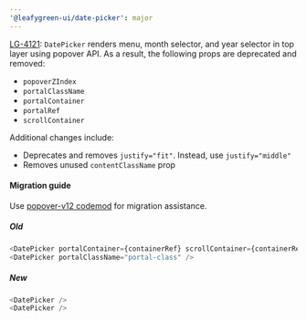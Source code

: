 ```yaml
---
'@leafygreen-ui/date-picker': major
---
```


[LG-4121](https://jira.mongodb.org/browse/LG-4121): `DatePicker` renders menu, month selector, and year selector in top layer using popover API. As a result, the following props are deprecated and removed:
- `popoverZIndex`
- `portalClassName`
- `portalContainer`
- `portalRef`
- `scrollContainer`

Additional changes include:
- Deprecates and removes `justify="fit"`. Instead, use `justify="middle"`
- Removes unused `contentClassName` prop

#### Migration guide

Use [popover-v12 codemod](https://github.com/mongodb/leafygreen-ui/tree/main/tools/codemods#popover-v12) for migration assistance.

##### Old
```js
<DatePicker portalContainer={containerRef} scrollContainer={containerRef} />
<DatePicker portalClassName="portal-class" />
```

##### New
```js
<DatePicker />
<DatePicker />
```
